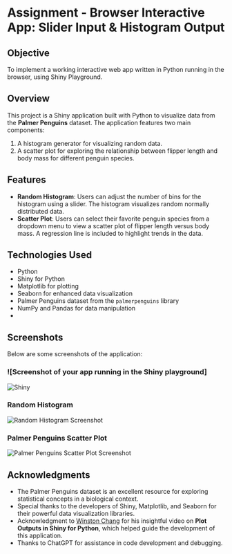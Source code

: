 # Assignment - Browser Interactive App: Slider Input & Histogram Output

## Objective
To implement a working interactive web app written in Python running in the browser, using Shiny Playground.

## Overview
This project is a Shiny application built with Python to visualize data from the **Palmer Penguins** dataset. The application features two main components:
1. A histogram generator for visualizing random data.
2. A scatter plot for exploring the relationship between flipper length and body mass for different penguin species.

## Features
- **Random Histogram**: Users can adjust the number of bins for the histogram using a slider. The histogram visualizes random normally distributed data.
- **Scatter Plot**: Users can select their favorite penguin species from a dropdown menu to view a scatter plot of flipper length versus body mass. A regression line is included to highlight trends in the data.

## Technologies Used
- Python
- Shiny for Python
- Matplotlib for plotting
- Seaborn for enhanced data visualization
- Palmer Penguins dataset from the `palmerpenguins` library
- NumPy and Pandas for data manipulation
- 
## Screenshots
Below are some screenshots of the application:

### ![Screenshot of your app running in the Shiny playground] 
![Shiny](file:///Users/kristenfinley/Desktop/Screenshot%202024-10-23%20at%201.56.55%E2%80%AFPM.png)

### Random Histogram
![Random Histogram Screenshot](link_to_histogram_screenshot)

### Palmer Penguins Scatter Plot
![Palmer Penguins Scatter Plot Screenshot](link_to_scatter_plot_screenshot)


## Acknowledgments
- The Palmer Penguins dataset is an excellent resource for exploring statistical concepts in a biological context.
- Special thanks to the developers of Shiny, Matplotlib, and Seaborn for their powerful data visualization libraries.
- Acknowledgment to [Winston Chang](https://www.youtube.com/watch?v=pE7109d4Sgs&t=238s) for his insightful video on **Plot Outputs in Shiny for Python**, which helped guide the development of this application.
- Thanks to ChatGPT for assistance in code development and debugging.

